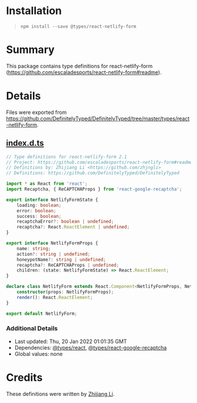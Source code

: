 # Installation
> `npm install --save @types/react-netlify-form`

# Summary
This package contains type definitions for react-netlify-form (https://github.com/escaladesports/react-netlify-form#readme).

# Details
Files were exported from https://github.com/DefinitelyTyped/DefinitelyTyped/tree/master/types/react-netlify-form.
## [index.d.ts](https://github.com/DefinitelyTyped/DefinitelyTyped/tree/master/types/react-netlify-form/index.d.ts)
````ts
// Type definitions for react-netlify-form 2.1
// Project: https://github.com/escaladesports/react-netlify-form#readme
// Definitions by: Zhijiang Li <https://github.com/zhjngli>
// Definitions: https://github.com/DefinitelyTyped/DefinitelyTyped

import * as React from 'react';
import Recaptcha, { ReCAPTCHAProps } from 'react-google-recaptcha';

export interface NetlifyFormState {
    loading: boolean;
    error: boolean;
    success: boolean;
    recaptchaError?: boolean | undefined;
    recaptcha?: React.ReactElement | undefined;
}

export interface NetlifyFormProps {
    name: string;
    action?: string | undefined;
    honeypotName?: string | undefined;
    recaptcha?: ReCAPTCHAProps | undefined;
    children: (state: NetlifyFormState) => React.ReactElement;
}

declare class NetlifyForm extends React.Component<NetlifyFormProps, NetlifyFormState> {
    constructor(props: NetlifyFormProps);
    render(): React.ReactElement;
}

export default NetlifyForm;

````

### Additional Details
 * Last updated: Thu, 20 Jan 2022 01:01:35 GMT
 * Dependencies: [@types/react](https://npmjs.com/package/@types/react), [@types/react-google-recaptcha](https://npmjs.com/package/@types/react-google-recaptcha)
 * Global values: none

# Credits
These definitions were written by [Zhijiang Li](https://github.com/zhjngli).
